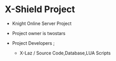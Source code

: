 X-Shield Project
========

* Knight Online Server Project
* Project owner is twostars

* Project Developers ;
  - X-Laz  / Source Code,Database,LUA Scripts
